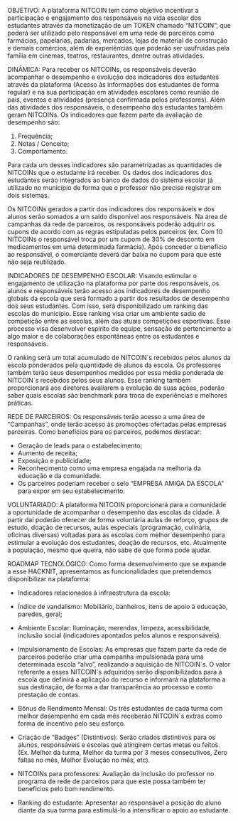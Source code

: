 OBJETIVO:
A plataforma NITCOIN tem como objetivo incentivar a participação e engajamento dos responsáveis na vida escolar dos estudantes através da monetização de um TOKEN chamado “NITCOIN”, que poderá ser utilizado pelo responsável em uma rede de parceiros como farmácias, papelarias, padarias, mercados, lojas de material de construção e demais comércios, além de experiências que poderão ser usufruídas pela família em cinemas, teatros, restaurantes, dentre outras atividades.

DINÂMICA:
Para receber os NITCOINs, os responsáveis deverão acompanhar o desempenho e evolução dos indicadores dos estudantes através da plataforma (Acesso às informações dos estudantes de forma regular) e na sua participação em atividades escolares como reunião de pais, eventos e atividades (presença confirmada pelos professores).
Além das atividades dos responsáveis, o desempenho dos estudantes também geram NITCOINs. Os indicadores que fazem parte da avaliação de desempenho são: 
1)	Frequência;
2)	Notas / Conceito;
3)	Comportamento.

Para cada um desses indicadores são parametrizadas as quantidades de NITCOINs que o estudante irá receber. Os dados dos indicadores dos estudantes serão integrados ao banco de dados do sistema escolar já utilizado no município de forma que o professor não precise registrar em dois sistemas.

Os NITCOINs gerados a partir dos indicadores dos responsáveis e dos alunos serão somados a um saldo disponível aos responsáveis. 
Na área de campanhas da rede de parceiros, os responsáveis poderão adquirir os cupons de acordo com as regras estipuladas pelos parceiros (ex. Com 10 NITCOINs o responsável troca por um cupom de 30% de desconto em medicamentos em uma determinada farmácia).
Após conceder o benefício ao responsável, o comerciante deverá dar baixa no cupom para que este não seja reutilizado.

INDICADORES DE DESEMPENHO ESCOLAR:
Visando estimular o engajamento de utilização na plataforma por parte dos responsáveis, os alunos e responsáveis terão acesso aos indicadores de desempenho globais da escola que será formado a partir dos resultados de desempenho dos seus estudantes. Com isso, será disponibilizado um ranking das escolas do município. Esse ranking visa criar um ambiente sadio de competição entre as escolas, além das atuais competições esportivas.  Esse processo visa desenvolver espírito de equipe, sensação de pertencimento a algo maior e de colaborações espontâneas entre os estudantes e responsáveis.

O ranking será um total acumulado de NITCOIN´s recebidos pelos alunos da escola ponderados pela quantidade de alunos da escola.
Os professores também terão seus desempenhos medidos por essa média ponderada de NITCOIN´s recebidos pelos seus alunos.
Esse ranking também proporcionará aos diretores avaliarem a evolução de suas ações, poderão saber quais escolas são benchmark para troca de experiências e melhores práticas.

REDE DE PARCEIROS:
Os responsáveis terão acesso a uma área de “Campanhas”, onde terão acesso às promoções ofertadas pelas empresas parceiras. Como benefícios para os parceiros, podemos destacar:

- Geração de leads para o estabelecimento;
- Aumento de receita;
- Exposição e publicidade;
- Reconhecimento como uma empresa engajada na melhoria da educação e da comunidade.
- Os parceiros poderiam receber o selo “EMPRESA AMIGA DA ESCOLA” para expor em seu estabelecimento.

VOLUNTARIADO:
A plataforma NITCOIN proporcionará para a comunidade a oportunidade de acompanhar o desempenho das escolas da cidade. A partir daí poderão oferecer de forma voluntária aulas de reforço, grupos de estudo, doação de recursos, aulas especiais (programação, culinária, oficinas diversas) voltadas para as escolas com melhor desempenho para estimular a evolução dos estudantes, doação de recursos, etc. Atualmente a população, mesmo que queira, não sabe de que forma pode ajudar.

ROADMAP TECNOLÓGICO:
Como forma desenvolvimento que se expande a esse HACKNIT, apresentamos as funcionalidades que pretendemos disponibilizar na plataforma:

- Indicadores relacionados à infraestrutura da escola:

-	Índice de vandalismo: Mobiliário, banheiros, itens de apoio à educação, paredes, geral;

-	Ambiente Escolar: Iluminação, merendas, limpeza, acessibilidade, inclusão social (indicadores apontados pelos alunos e responsáveis).

- Impulsionamento de Escolas: As empresas que fazem parte da rede de parceiros poderão criar uma campanha impulsionada para uma determinada escola “alvo”, realizando a aquisição de NITCOIN´s. O valor referente a esses NITCOIN´s adquiridos serão disponibilizados para a escola que definirá a aplicação do recurso e informará na plataforma a sua destinação, de forma a dar transparência ao processo e como prestação de contas.

- Bônus de Rendimento Mensal: Os três estudantes de cada turma com melhor desempenho em cada mês receberão NITCOIN´s extras como forma de incentivo pelo seu esforço.

- Criação de “Badges” (Distintivos): Serão criados distintivos para os alunos, responsáveis e escolas que atingirem certas metas ou feitos. (Ex. Melhor da turma, Melhor da turma por 3 meses consecutivos, Zero faltas no mês, Melhor Evolução no mês, etc).

- NITCOINs para professores: Avaliação da inclusão do professor no programa de rede de parceiros para que este possa também ter benefícios pelo bom rendimento.

- Ranking do estudante: Apresentar ao responsável a posição do aluno diante da sua turma para estimulá-lo a intensificar o apoio ao estudante.


